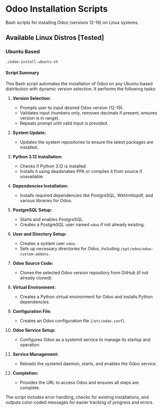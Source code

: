 # Odoo Installation Scripts

Bash scripts for installing Odoo (versions 12-19) on Linux systems.

## Available Linux Distros [Tested]

### Ubuntu Based

```bash
./odoo-install-ubuntu.sh
```

#### Script Summary

This Bash script automates the installation of Odoo on any Ubuntu-based distribution with dynamic version selection. It performs the following tasks:

1. **Version Selection:**
    - Prompts user to input desired Odoo version (12-19).
    - Validates input (numbers only, removes decimals if present, ensures version is in range).
    - Repeats prompt until valid input is provided.

2. **System Update:**
    - Updates the system repositories to ensure the latest packages are installed.

3. **Python 3.12 Installation:**
    - Checks if Python 3.12 is installed.
    - Installs it using deadsnakes PPA or compiles it from source if unavailable.

4. **Dependencies Installation:**
    - Installs required dependencies like PostgreSQL, Wkhtmltopdf, and various libraries for Odoo.

5. **PostgreSQL Setup:**
    - Starts and enables PostgreSQL.
    - Creates a PostgreSQL user named `odoo` if not already existing.

6. **User and Directory Setup:**
    - Creates a system user `odoo`.
    - Sets up necessary directories for Odoo, including `/opt/odoo/odoo-custom-addons`.

7. **Odoo Source Code:**
    - Clones the selected Odoo version repository from GitHub (if not already cloned).

8. **Virtual Environment:**
    - Creates a Python virtual environment for Odoo and installs Python dependencies.

9. **Configuration File:**
    - Creates an Odoo configuration file (`/etc/odoo.conf`).

10. **Odoo Service Setup:**
    - Configures Odoo as a systemd service to manage its startup and operation.

11. **Service Management:**
    - Reloads the systemd daemon, starts, and enables the Odoo service.

12. **Completion:**
    - Provides the URL to access Odoo and ensures all steps are complete.

The script includes error handling, checks for existing installations, and outputs color-coded messages for easier tracking of progress and errors.